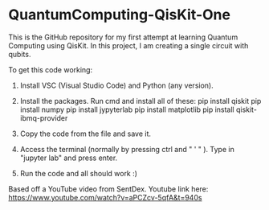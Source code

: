 # QuantumComputing-QisKit-One
This is the GitHub repository for my first attempt at learning Quantum Computing using QisKit.
In this project, I am creating a single circuit with qubits. 

To get this code working:
1) Install VSC (Visual Studio Code) and Python (any version).
   
3) Install the packages. Run cmd and install all of these:
   pip install qiskit
   pip install numpy
   pip install jypyterlab
   pip install matplotlib
   pip install qiskit-ibmq-provider

5) Copy the code from the file and save it.

6) Access the terminal (normally by pressing ctrl and " ' " ). Type in "jupyter lab" and press enter.
   
7) Run the code and all should work :)

Based off a YouTube video from SentDex. Youtube link here:
https://www.youtube.com/watch?v=aPCZcv-5qfA&t=940s
